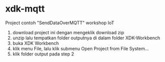 # xdk-mqtt
Project contoh "SendDataOverMQTT" workshop IoT 

1. download project ini dengan mengeklik download zip
1. unzip lalu tempatkan folder outputnya di dalam folder XDK-Workbench
1. buka XDK Workbench
1. klik menu File, lalu klik submenu Open Project from File System...
1. klik folder output pada step 2
